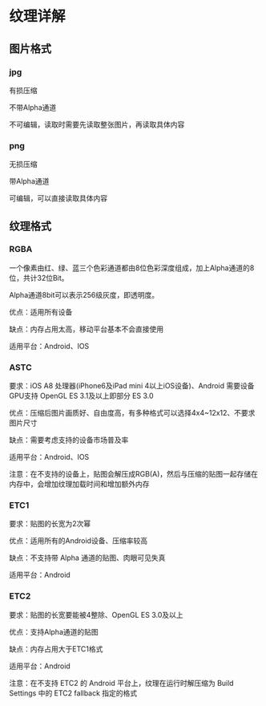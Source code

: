 # 纹理详解

## 图片格式

### jpg

有损压缩

不带Alpha通道

不可编辑，读取时需要先读取整张图片，再读取具体内容

### png

无损压缩

带Alpha通道

可编辑，可以直接读取具体内容

## 纹理格式

### RGBA

一个像素由红、绿、蓝三个色彩通道都由8位色彩深度组成，加上Alpha通道的8位，共计32位Bit。

Alpha通道8bit可以表示256级灰度，即透明度。

优点：适用所有设备

缺点：内存占用太高，移动平台基本不会直接使用

适用平台：Android、IOS

### ASTC

要求：iOS A8 处理器(iPhone6及iPad mini 4以上iOS设备)、Android 需要设备GPU支持 OpenGL ES 3.1及以上即部分 ES 3.0

优点：压缩后图片画质好、自由度高，有多种格式可以选择4x4~12x12、不要求图片尺寸

缺点：需要考虑支持的设备市场普及率

适用平台：Android、IOS

注意：在不支持的设备上，贴图会解压成RGB(A)，然后与压缩的贴图一起存储在内存中，会增加纹理加载时间和增加额外内存

### ETC1

要求：贴图的长宽为2次幂

优点：适用所有的Android设备、压缩率较高

缺点：不支持带 Alpha 通道的贴图、肉眼可见失真

适用平台：Android

### ETC2

要求：贴图的长宽要能被4整除、OpenGL ES 3.0及以上

优点：支持Alpha通道的贴图

缺点：内存占用大于ETC1格式

适用平台：Android

注意：在不支持 ETC2 的 Android 平台上，纹理在运行时解压缩为 Build Settings 中的 ETC2 fallback 指定的格式